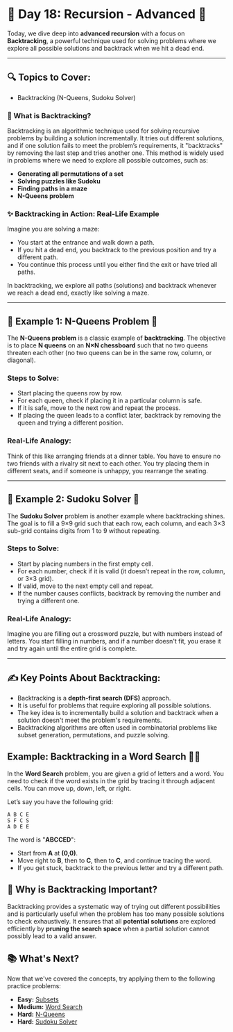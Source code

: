 # 🌟 Day 18: Recursion - Advanced 🌟

Today, we dive deep into **advanced recursion** with a focus on **Backtracking**, a powerful technique used for solving problems where we explore all possible solutions and backtrack when we hit a dead end.

<hr>

## 🔍 Topics to Cover:

- Backtracking (N-Queens, Sudoku Solver)

### 🧠 What is Backtracking?

Backtracking is an algorithmic technique used for solving recursive problems by building a solution incrementally. It tries out different solutions, and if one solution fails to meet the problem’s requirements, it "backtracks" by removing the last step and tries another one. This method is widely used in problems where we need to explore all possible outcomes, such as:

- **Generating all permutations of a set**
- **Solving puzzles like Sudoku**
- **Finding paths in a maze**
- **N-Queens problem**

### ✨ Backtracking in Action: Real-Life Example

Imagine you are solving a maze:

- You start at the entrance and walk down a path.
- If you hit a dead end, you backtrack to the previous position and try a different path.
- You continue this process until you either find the exit or have tried all paths.

In backtracking, we explore all paths (solutions) and backtrack whenever we reach a dead end, exactly like solving a maze.

<hr>

## 🏰 Example 1: N-Queens Problem 👑

The **N-Queens problem** is a classic example of **backtracking**. The objective is to place **N queens** on an **N×N chessboard** such that no two queens threaten each other (no two queens can be in the same row, column, or diagonal).

### Steps to Solve:

- Start placing the queens row by row.
- For each queen, check if placing it in a particular column is safe.
- If it is safe, move to the next row and repeat the process.
- If placing the queen leads to a conflict later, backtrack by removing the queen and trying a different position.

### Real-Life Analogy:

Think of this like arranging friends at a dinner table. You have to ensure no two friends with a rivalry sit next to each other. You try placing them in different seats, and if someone is unhappy, you rearrange the seating.

<hr>

## 🧩 Example 2: Sudoku Solver 🧮

The **Sudoku Solver** problem is another example where backtracking shines. The goal is to fill a 9×9 grid such that each row, each column, and each 3×3 sub-grid contains digits from 1 to 9 without repeating.

### Steps to Solve:

- Start by placing numbers in the first empty cell.
- For each number, check if it is valid (it doesn’t repeat in the row, column, or 3×3 grid).
- If valid, move to the next empty cell and repeat.
- If the number causes conflicts, backtrack by removing the number and trying a different one.

### Real-Life Analogy:

Imagine you are filling out a crossword puzzle, but with numbers instead of letters. You start filling in numbers, and if a number doesn't fit, you erase it and try again until the entire grid is complete.

<hr>

## ✍️ Key Points About Backtracking:

- Backtracking is a **depth-first search (DFS)** approach.
- It is useful for problems that require exploring all possible solutions.
- The key idea is to incrementally build a solution and backtrack when a solution doesn't meet the problem's requirements.
- Backtracking algorithms are often used in combinatorial problems like subset generation, permutations, and puzzle solving.

## Example: Backtracking in a Word Search 🧑‍🏫

In the **Word Search** problem, you are given a grid of letters and a word. You need to check if the word exists in the grid by tracing it through adjacent cells. You can move up, down, left, or right.

Let’s say you have the following grid:

```
A B C E
S F C S
A D E E
```

The word is "**ABCCED**":

- Start from **A** at **(0,0)**.
- Move right to **B**, then to **C**, then to **C**, and continue tracing the word.
- If you get stuck, backtrack to the previous letter and try a different path.

## 🎯 Why is Backtracking Important?

Backtracking provides a systematic way of trying out different possibilities and is particularly useful when the problem has too many possible solutions to check exhaustively. It ensures that all **potential solutions** are explored efficiently by **pruning the search space** when a partial solution cannot possibly lead to a valid answer.

## 📚 What's Next?

Now that we've covered the concepts, try applying them to the following practice problems:

- **Easy:** [Subsets](https://leetcode.com/problems/subsets/)
- **Medium:** [Word Search](https://leetcode.com/problems/word-search/)
- **Hard:** [N-Queens](https://leetcode.com/problems/n-queens/)
- **Hard:** [Sudoku Solver](https://leetcode.com/problems/sudoku-solver/)